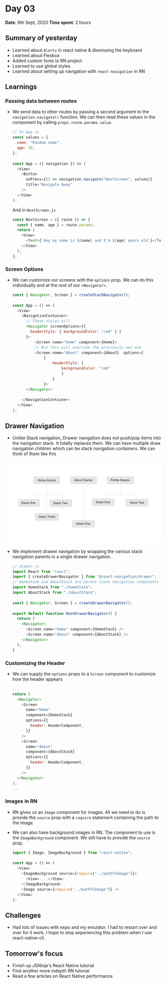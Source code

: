 # Day 03

**Date**: 9th Sept, 2020
**Time spent**: 2 hours

## Summary of yesterday

- Learned about `Alerts` in react native & dismissing the keyboard
- Learned about Flexbox
- Added custom fonts to RN project
- Learned to use global styles
- Learned about setting up navigation with `react-navigation` in RN

## Learnings

### Passing data between routes

- We send data to other routes by passing a second argument to the `navigation.navigate()` function. We can then read these values in the component by calling `props.route.params.value`.

  ```js
  // In App.js
  const values = {
    name: "Random name",
    age: 20,
  };

  const App = ({ navigation }) => (
    <View>
      <Button
        onPress={() => navigation.navigate("NextScreen", values)}
        title="Navigate Away"
      />
    </View>
  );
  ```

  And in `NextScreen.js`

  ```js
  const NextScreen = ({ route }) => {
    const { name, age } = route.params;
    return (
      <View>
        <Text>{`Hey my name is ${name} and I'm ${age} years old`}</Text>
      </View>
    );
  };
  ```

### Screen Options

- We can customize our screens with the `options` prop. We can do this individually and at the root of our `<Navigator>`.

  ```js
  const { Navigator, Screen } = createStackNavigator();

  const App = () => (
    <View>
      <NavigationContainer>
        // These styles will
        <Navigator screenOptions={{
          headerStyle: { backgroundColor: "red" } }
        }>
            <Screen name="Home" component={Home}>
            // But this will override the previously set one
            <Screen name="About" component={About}  options={
                {
                    headerStyle: {
                        backgroundColor: "red"
                        }
                    }
                }>
        </Navigator>

      </NavigationContainer>
    </View>
  );
  ```

## Drawer Navigation

- Unlike Stack navigation, Drawer navigation does not push/pop items into the navigation stack. It totally replaces them. We can have multiple draw navigation children which can be stack navigation containers. We can think of them like this

![Stack and Drawer Navigation](./../images/drawer-stack-navigation.png)

- We implement drawer navigation by wrapping the various stack navigation parents in a single drawer navigation.
  <br>

  ```js
  // drawer.js
  import React from "react";
  import { createDrawerNavigator } from "@react-navigation/drawer";
  // HomeStack and AboutStack are parent stack navigation components
  import HomeStack from "./homeStack";
  import AboutStack from "./aboutStack";

  const { Navigator, Screen } = createDrawerNavigator();

  export default function RootDrawerNavigator() {
    return (
      <Navigator>
        <Screen name="Home" component={HomeStack} />
        <Screen name="About" component={AboutStack} />
      </Navigator>
    );
  }
  ```

### Customizing the Header

- We can supply the `options` props to a `Screen` component to customize how the header appears
  <br>

  ```js
  ...
  return (
    <Navigator>
      <Screen
        name="Home"
        component={HomeStack}
        options={{
          header: HeaderComponent,
        }}
      />
      <Screen
        name="About"
        component={AboutStack}
        options={{
          header: HeaderComponent,
        }}
      />
    </Navigator>
  );
  ...
  ```

### Images in RN

- RN gives us an `Image` component for images. All we need to do is provide the `source` prop with a `require` statement containing the path to the image.
- We can also have background images in RN. The component to use is the `ImageBackground` component. We still have to provide the `source` prop.
  <br/>

  ```js
  import { Image, ImageBackground } from "react-native";

  const App = () => (
    <View>
      <ImageBackground source={require("../pathToImage")}>
        <View>....</View>
      </ImageBackground>
      <Image source={require("../pathToImage")} />
    </View>
  );
  ```

## Challenges

- Had lots of issues with expo and my emulator. I had to restart over and over for it work. I hope to stop experiencing this problem when I use react-native-cli.

## Tomorrow's focus

- Finish up JSNinja's React Native tutorial
- Find another more indepth RN tutorial
- Read a few articles on React Native performance
